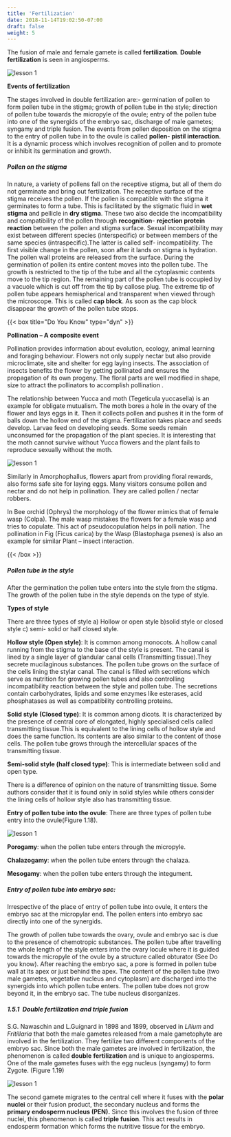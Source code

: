 ```yaml
---
title: 'Fertilization'
date: 2018-11-14T19:02:50-07:00
draft: false
weight: 5
---
```


The fusion of male and female
gamete is called **fertilization**.
**Double fertilization** is seen in
angiosperms.

![lesson 1](/books/12-biology/botany/images/1.23.png )


**Events of fertilization**



The stages involved in double
fertilization are:- germination
of pollen to form pollen tube
in the stigma; growth of pollen
tube in the style; direction
of pollen tube towards the micropyle of the
ovule; entry of the pollen tube into one of the
synergids of the embryo sac, discharge of
male gametes; syngamy and triple fusion. The
events from pollen deposition on the stigma to
the entry of pollen tube in to the ovule is called
**pollen- pistil interaction**. It is a dynamic
process which involves recognition of pollen
and to promote or inhibit its germination and
growth.



##### Pollen on the stigma



In nature, a variety of pollens fall on the receptive
stigma, but all of them do not germinate and
bring out fertilization. The receptive surface
of the stigma receives the pollen. If the pollen
is compatible with the stigma it germinates to
form a tube. This is facilitated by the stigmatic
fluid in **wet stigma** and pellicle in **dry stigma**.
These two also decide the incompatibility and compatibility of the pollen through **recognition**-
**rejection protein reaction** between the pollen
and stigma surface. Sexual incompatibility may
exist between different species (interspecific)
or between members of the same species
(intraspecific).The latter is called self-
incompatibility. The first visible change in the
pollen, soon after it lands on stigma is hydration.
The pollen wall proteins are released from the
surface. During the germination of pollen its
entire content moves into the pollen tube. The
growth is restricted to the tip of the tube and
all the cytoplasmic contents move to the tip
region. The remaining part of the pollen tube
is occupied by a vacuole which is cut off from
the tip by callose plug. The extreme tip of pollen
tube appears hemispherical and transparent
when viewed through the microscope. This
is called **cap block**. As soon as the cap block
disappear the growth of the pollen tube stops.



{{< box title="Do You Know" type="dyn" >}}

**Pollination – A composite event**

Pollination
provides
information
about
evolution, ecology, animal learning and
foraging behaviour. Flowers not only supply
nectar but also provide microclimate, site and
shelter for egg laying insects. The association
of insects benefits the flower by getting
pollinated and ensures the propagation
of its own progeny. The floral parts are
well modified in shape, size to attract the
pollinators to accomplish pollination .

The relationship between Yucca and
moth (Tegeticula yuccasella) is an example
for obligate mutualism. The moth bores a
hole in the ovary of the flower and lays eggs
in it. Then it collects pollen and pushes it
in the form of balls down the hollow end
of the stigma. Fertilization takes place and
seeds develop. Larvae
feed on developing seeds.
Some seeds remain
unconsumed for the
propagation of the plant
species. It is interesting
that the moth cannot
survive without Yucca
flowers and the plant fails
to reproduce sexually
without the moth.

![lesson 1](/books/12-biology/botany/images/1.24.png )

Similarly in Amorphophallus, flowers
apart from providing floral rewards, also
forms safe site for laying eggs. Many visitors
consume pollen and nectar and do not help
in pollination. They are called pollen / nectar
robbers.

In Bee orchid (Ophrys) the morphology
of the flower mimics that of female wasp
(Colpa). The male wasp mistakes the flowers
for a female wasp and tries to copulate. This
act of pseudocopulation helps in polli nation.
The pollination in Fig (Ficus carica) by the
Wasp (Blastophaga psenes) is also an example
for similar Plant – insect interaction.

{{< /box >}}


##### Pollen tube in the style


After the germination the pollen tube enters into
the style from the stigma. The growth of the pollen
tube in the style depends on the type of style.



**Types of style**



There are three types of style a) Hollow or
open style b)solid style or closed style c) semi-
solid or half closed style.






**Hollow style (Open style)**: It is common
among monocots. A hollow canal running from
the stigma to the base of the style is present.
The canal is lined by a single layer of glandular
canal cells (Transmitting tissue).They secrete
mucilaginous substances. The pollen tube grows
on the surface of the cells lining the stylar canal.
The canal is filled with secretions which serve
as nutrition for growing pollen tubes and also
controlling incompatibility reaction between
the style and pollen tube. The secretions contain
carbohydrates, lipids and some enzymes
like esterases, acid phosphatases as well as
compatibility controlling proteins.


**Solid style (Closed type)**: It is common among
dicots. It is characterized by the presence of
central core of elongated, highly specialised
cells called transmitting tissue.This is equivalent
to the lining cells of hollow style and does the
same function. Its contents are also similar
to the content of those cells. The pollen tube
grows through the intercellular spaces of the
transmitting tissue.





**Semi-solid style (half closed type)**: This is
intermediate between solid and open type.





There is a difference of opinion on the
nature of transmitting tissue. Some authors
consider that it is found only in solid styles
while others consider the lining cells of hollow
style also has transmitting tissue.






**Entry of pollen tube into the ovule**: There
are three types of pollen tube entry into the
ovule(Figure 1.18).

![lesson 1](/books/12-biology/botany/images/1.25.png )


**Porogamy**: when the pollen tube enters
through the micropyle.


**Chalazogamy**: when the pollen tube enters
through the chalaza.


**Mesogamy**: when the pollen tube enters
through the integument.




##### Entry of pollen tube into embryo sac:
Irrespective of the place of entry of pollen
tube into ovule, it enters the embryo sac at the
micropylar end. The pollen enters into embryo
sac directly into one of the synergids.



The growth of pollen tube towards the ovary,
ovule and embryo sac is due to the presence of
chemotropic substances. The pollen tube after
travelling the whole length of the style enters
into the ovary locule where it is guided towards
the micropyle of the ovule by a structure called
obturator (See Do you know). After reaching the
embryo sac, a pore is formed in pollen tube wall at
its apex or just behind the apex. The content of the
pollen tube (two male gametes, vegetative nucleus
and cytoplasm) are discharged into the synergids
into which pollen tube enters. The pollen tube
does not grow beyond it, in the embryo sac. The
tube nucleus disorganizes.



##### 1.5.1 Double fertilization and triple fusion


S.G. Nawaschin and L.Guignard in 1898 and
1899, observed in *Lilium* and *Fritillaria* that
both the male gametes released from a male
gametophyte are involved in the fertilization.
They fertilize two different components of
the embryo sac. Since both the male gametes
are involved in fertilization, the phenomenon
is called **double** **fertilization** and is unique
to angiosperms. One of the male gametes
fuses with the egg nucleus (syngamy) to form
Zygote. (Figure 1.19)



![lesson 1](/books/12-biology/botany/images/1.26.png )


The second gamete migrates to the central cell
where it fuses with the **polar** **nuclei** or their 
fusion product, the secondary nucleus and
forms the **primary endosperm nucleus (PEN).**
Since this involves the fusion of three nuclei,
this phenomenon is called **triple fusion**. This
act results in endosperm formation which
forms the nutritive tissue for the embryo.





